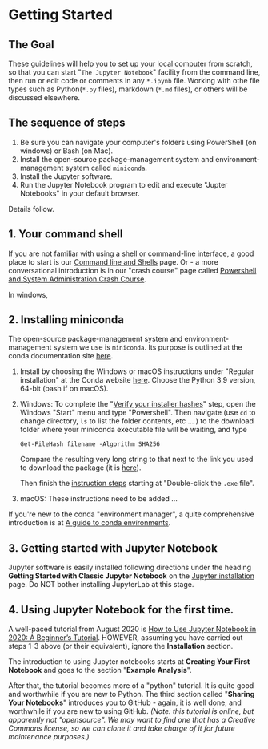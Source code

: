# Getting Started

## The Goal

These guidelines will help you to set up your local computer from scratch, so that you can start "`The Jupyter Notebook`" facility from the command line, then run or edit code or comments in any `*.ipynb` file. Working with othe file types such as Python(`*.py` files), markdown (`*.md` files), or others will be discussed elsewhere.

## The sequence of steps 

1. Be sure you can navigate your computer's folders using PowerShell (on windows) or Bash (on Mac).
2. Install the open-source package-management system and environment-management system called `miniconda`.
3. Install the Jupyter software.
4. Run the Jupyter Notebook program to edit and execute "Jupter Notebooks" in your default browser.

Details follow.

## 1. Your command shell

If you are not familiar with using a shell or command-line interface, a good place to start is our [Command line and Shells](https://fhmjones.github.io/commandline.html) page. Or - a more conversational introduction is in our "crash course" page called [Powershell and System Administration Crash Course](shells_crash_course.md).

In windows, 

## 2. Installing miniconda

The open-source package-management system and environment-management system we use is `miniconda`. Its purpose is outlined at the conda documentation site [here](https://conda.io/projects/conda/en/latest/index.html).

1. Install by choosing the Windows or macOS instructions under "Regular installation" at the Conda website [here](https://conda.io/projects/conda/en/latest/user-guide/install/index.html#regular-installation). Choose the Python 3.9 version, 64-bit (bash if on macOS).
2. Windows: To complete the "[Verify your installer hashes](https://conda.io/projects/conda/en/latest/user-guide/install/download.html#hash-verification)" step, open the Windows "Start" menu and type "Powershell". Then navigate (use `cd` to change directory, `ls` to list the folder contents, etc ... ) to the download folder where your miniconda executable file will be waiting, and type 
    ```
    Get-FileHash filename -Algorithm SHA256
    ```
    Compare the resulting very long string to that next to the link you used to download the package (it is [here](https://docs.conda.io/en/latest/miniconda.html)).

    Then finish the [instruction steps](https://conda.io/projects/conda/en/latest/user-guide/install/windows.html) starting at "Double-click the `.exe` file".

3. macOS: These instructions need to be added ...

If you're new to the conda "environment manager", a quite comprehensive introduction is at [A guide to conda environments](https://towardsdatascience.com/a-guide-to-conda-environments-bc6180fc533).

## 3. Getting started with Jupyter Notebook 

Jupyter software is easily installed following directions under the heading **Getting Started with Classic Jupyter Notebook** on the [Jupyter installation](https://jupyter.org/install.html) page. Do NOT bother installing JupyterLab at this stage.

## 4. Using Jupyter Notebook for the first time.
A well-paced tutorial from August 2020 is [How to Use Jupyter Notebook in 2020: A Beginner’s Tutorial](https://www.dataquest.io/blog/jupyter-notebook-tutorial/). HOWEVER, assuming you have carried out steps 1-3 above (or their equivalent), ignore the **Installation** section. 

The introduction to using Jupyter notebooks starts at **Creating Your First Notebook** and goes to the section "**Example Analysis**".

After that, the tutorial becomes more of a "python" tutorial. It is quite good and worthwhile if you are new to Python. The third section called "**Sharing Your Notebooks**" introduces you to GitHub - again, it is well done, and worthwhile if you are new to using GitHub. *(Note: this tutorial is online, but apparently not "opensource". We may want to find one that has a Creative Commons license, so we can clone it and take charge of it for future maintenance purposes.)*
